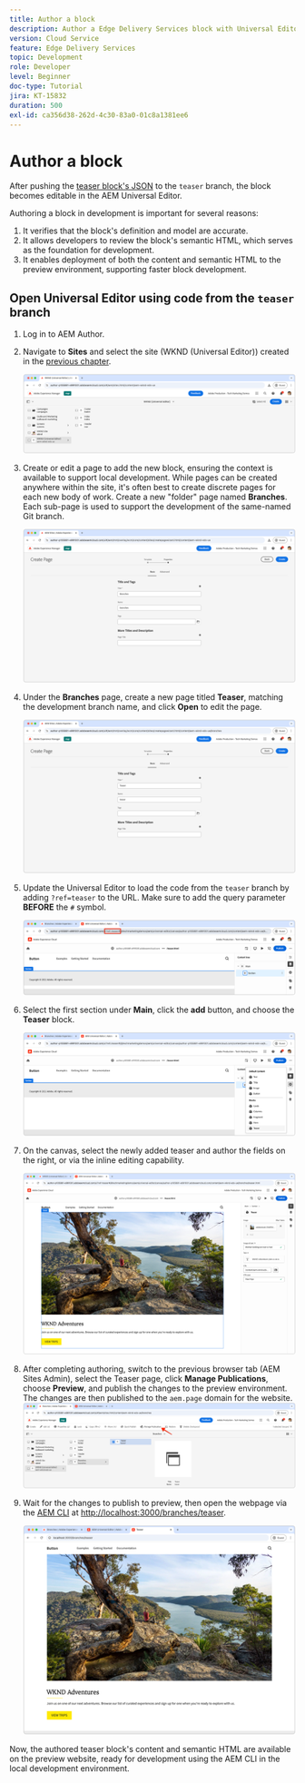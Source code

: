 ```yaml
---
title: Author a block
description: Author a Edge Delivery Services block with Universal Editor.
version: Cloud Service
feature: Edge Delivery Services
topic: Development
role: Developer
level: Beginner
doc-type: Tutorial
jira: KT-15832
duration: 500
exl-id: ca356d38-262d-4c30-83a0-01c8a1381ee6
---
```

# Author a block

After pushing the [teaser block's JSON](./5-new-block.md) to the `teaser` branch, the block becomes editable in the AEM Universal Editor.

Authoring a block in development is important for several reasons:

1. It verifies that the block's definition and model are accurate.
1. It allows developers to review the block's semantic HTML, which serves as the foundation for development.
1. It enables deployment of both the content and semantic HTML to the preview environment, supporting faster block development.
   
## Open Universal Editor using code from the `teaser` branch

1. Log in to AEM Author.
2. Navigate to **Sites** and select the site (WKND (Universal Editor)) created in the [previous chapter](./2-new-aem-site.md).

    ![AEM Sites](./assets/6-author-block/open-new-site.png)

3. Create or edit a page to add the new block, ensuring the context is available to support local development. While pages can be created anywhere within the site, it's often best to create discrete pages for each new body of work. Create a new "folder" page named **Branches**. Each sub-page is used to support the development of the same-named Git branch.

    ![AEM Sites - Create Branches page](./assets/6-author-block/branches-page-3.png)

4. Under the **Branches** page, create a new page titled **Teaser**, matching the development branch name, and click **Open** to edit the page.

    ![AEM Sites - Create Teaser page](./assets/6-author-block/teaser-page-3.png)

5. Update the Universal Editor to load the code from the `teaser` branch by adding `?ref=teaser` to the URL. Make sure to add the query parameter **BEFORE** the `#` symbol.

    ![Universal Editor - Select teaser branch](./assets/6-author-block/select-branch.png)

6. Select the first section under **Main**, click the **add** button, and choose the **Teaser** block.

    ![Universal Editor - Add Block](./assets/6-author-block/add-teaser-2.png)

7. On the canvas, select the newly added teaser and author the fields on the right, or via the inline editing capability.

    ![Universal Editor - Author Block](./assets/6-author-block/author-block.png)

8. After completing authoring, switch to the previous browser tab (AEM Sites Admin), select the Teaser page, click **Manage Publications**, choose **Preview**, and publish the changes to the preview environment. The changes are then published to the `aem.page` domain for the website.
    ![AEM Sites - Publish or Preview](./assets/6-author-block/publish-to-preview.png)

9. Wait for the changes to publish to preview, then open the webpage via the [AEM CLI](./3-local-development-environment.md#install-the-aem-cli) at [http://localhost:3000/branches/teaser](http://localhost:3000/branches/teaser).

    ![Local Site - Refresh](./assets/6-author-block/preview.png)

Now, the authored teaser block's content and semantic HTML are available on the preview website, ready for development using the AEM CLI in the local development environment.
